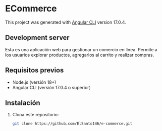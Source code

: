 # ECommerce

This project was generated with [Angular CLI](https://github.com/angular/angular-cli) version 17.0.4.

## Development server

Esta es una aplicación web para gestionar un comercio en línea. Permite a los usuarios explorar productos, agregarlos al carrito y realizar compras. 

## Requisitos previos
- Node.js (versión 18+)
- Angular CLI (versión 17.0.4 o superior)

## Instalación
1. Clona este repositorio:
   ```bash
   git clone https://github.com/ElSanto146/e-commerce.git
